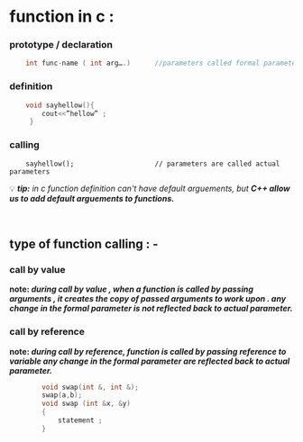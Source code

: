 # function in c :

### prototype / declaration
```C
	int func-name ( int arg….)		//parameters called formal parameter
```
### definition
```C
	void sayhellow(){ 
		cout<<”hellow” ; 
	 }
```
### calling
```
	sayhellow();		        	// parameters are called actual parameters
```

💡 ***tip:*** _in c function definition can't have default arguements, but **C++ allow us to add default arguements to functions.**_


<br/>

## type of  function calling : -

### call by value 
**note: *during call by value , when a function is called by passing arguments , it creates the copy of passed arguments to work upon . any change in the formal parameter is not reflected back to actual parameter.***	

### call by reference
**note: *during call by reference, function is called by passing reference to variable any change in the formal parameter are reflected back to actual parameter.***
```C++
		void swap(int &, int &);
		swap(a,b);
		void swap (int &x, &y)
		{
			statement ;
		} 
```




